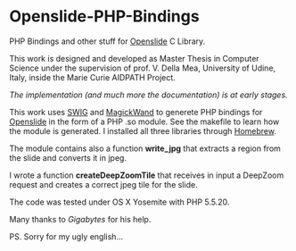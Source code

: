 # Openslide-PHP-Bindings
PHP Bindings and other stuff for [Openslide](http://openslide.org/) C Library.

This work is designed and developed as Master Thesis in Computer Science under the supervision of prof. V. Della Mea, University of Udine, Italy, inside the Marie Curie AIDPATH Project.

_The implementation (and much more the documentation) is at early stages._

This work uses [SWIG](http://www.swig.org/) and [MagickWand](http://www.imagemagick.org/script/magick-wand.php) to generete PHP bindings for [Openslide](http://openslide.org/) in the form of a PHP .so module. See the makefile to learn how the module is generated. I installed all three libraries through [Homebrew](http://brew.sh/).

The module contains also a function **write_jpg** that extracts a region from the slide and converts it in jpeg.

I wrote a function **createDeepZoomTile** that receives in input a DeepZoom request and creates a correct jpeg tile for the slide.

The code was tested under OS X Yosemite with PHP 5.5.20.

Many thanks to _Gigabytes_ for his help.

PS. Sorry for my ugly english...
